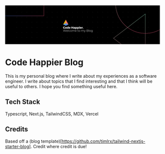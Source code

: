 ![Welcome Banner](/public/static/images/welcome-to-my-blog.png)

# Code Happier Blog

This is my personal blog where I write about my experiences as a software engineer. I write about topics that I find interesting and that I think will be useful to others. I hope you find something useful here.

## Tech Stack

Typescript, Next.js, TailwindCSS, MDX, Vercel

## Credits

Based off a (blog template)[https://github.com/timlrx/tailwind-nextjs-starter-blog]. Credit where credit is due!